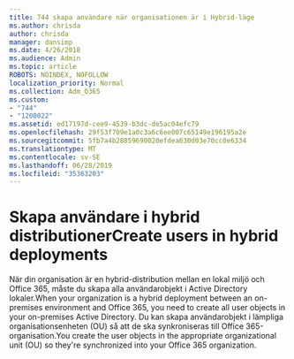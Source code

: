 ```yaml
---
title: 744 skapa användare när organisationen är i Hybrid-läge
ms.author: chrisda
author: chrisda
manager: dansimp
ms.date: 4/26/2018
ms.audience: Admin
ms.topic: article
ROBOTS: NOINDEX, NOFOLLOW
localization_priority: Normal
ms.collection: Adm_O365
ms.custom:
- "744"
- "1200022"
ms.assetid: ed17197d-cee9-4539-b3dc-de5ac04efc79
ms.openlocfilehash: 29f53f709e1a0c3a6c6ee007c65149e196195a2e
ms.sourcegitcommit: 5fb7a4b28859690020efdea630d03e70cc0e6334
ms.translationtype: MT
ms.contentlocale: sv-SE
ms.lasthandoff: 06/28/2019
ms.locfileid: "35363203"
---
```

# <a name="create-users-in-hybrid-deployments"></a><span data-ttu-id="23865-102">Skapa användare i hybrid distributioner</span><span class="sxs-lookup"><span data-stu-id="23865-102">Create users in hybrid deployments</span></span>

<span data-ttu-id="23865-103">När din organisation är en hybrid-distribution mellan en lokal miljö och Office 365, måste du skapa alla användarobjekt i Active Directory lokaler.</span><span class="sxs-lookup"><span data-stu-id="23865-103">When your organization is a hybrid deployment between an on-premises environment and Office 365, you need to create all user objects in your on-premises Active Directory.</span></span> <span data-ttu-id="23865-104">Du kan skapa användarobjekt i lämpliga organisationsenheten (OU) så att de ska synkroniseras till Office 365-organisation.</span><span class="sxs-lookup"><span data-stu-id="23865-104">You create the user objects in the appropriate organizational unit (OU) so they're synchronized into your Office 365 organization.</span></span>
